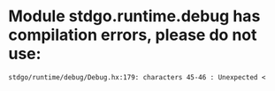 # Module stdgo.runtime.debug has compilation errors, please do not use:
```
stdgo/runtime/debug/Debug.hx:179: characters 45-46 : Unexpected <

```

